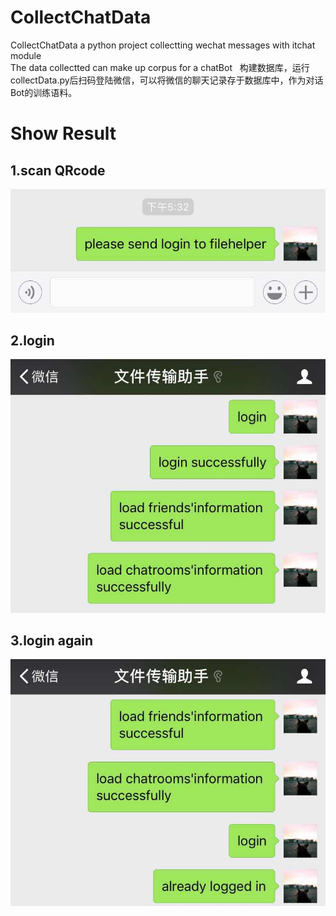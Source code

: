 # CollectChatData
CollectChatData a python project collectting wechat messages with itchat module  
The data collectted can make up corpus for a chatBot  
构建数据库，运行collectData.py后扫码登陆微信，可以将微信的聊天记录存于数据库中，作为对话Bot的训练语料。
# Show Result

## 1.scan QRcode  

![](image/scan.jpg)

## 2.login

![](image/login.jpg)

## 3.login again
![](image/relogin.jpg)
